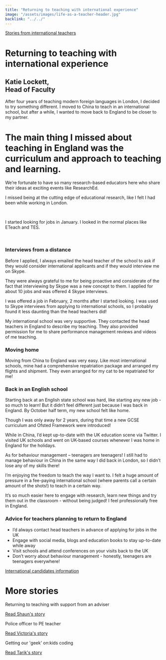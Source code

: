 ```yaml
---
title: "Returning to teaching with international experience"
image: "/assets/images/life-as-a-teacher-header.jpg"
backlink: "../../"
---
```


<div class="content-wrapper">
    <div class="content__right">
    </div>
    <div class="content__left">
        <div class="stories">
            <p>
                <a class="backlink backlink--top" href="/life-as-a-teacher/my-story-into-teaching/international-career-changers">Stories from international teachers</a>
            </p>
            <h1>Returning to teaching with international experience</h1>
            <div class="story-header">
                <div class="story-header__thumb" style="background-image:url('/assets/images/stories/stories-katie.png')"></div>
                <div class="story-header__label">
                    <h2>Katie Lockett,<br> Head of Faculty</h2>
                </div>
            </div>
            
   <p class="prominent">
                After four years of teaching modern foreign languages in London, I decided to try something different. I moved to China to teach in an international school, but after a while, I wanted to move back to England to be closer to my partner. 
            </p>
            
  <div>
                <div class="quote-block">
                    <span class="icon-quote"></span>
                    <h1>The main thing I missed about teaching in England was the curriculum and approach to teaching and learning.<span class="icon-quote quote-close"></span></h1>
                    
  </div>
                <p>
                    We’re fortunate to have so many research-based educators here who share their ideas at exciting events like ResearchEd.</p>
    <p>I missed being at the cutting edge of educational research, like I felt I had been while working in London.<br/>
                </p>
            </div>
            <br/>
            <p>I started looking for jobs in January. I looked in the normal places like ETeach and TES.</p><br/>

<h3>Interviews from a distance</h3>
            <p>Before I applied, I always emailed the head teacher of the school to ask if they would consider international applicants and if they would interview me on Skype.</p>

<p>They were always grateful to me for being proactive and considerate of the fact that interviewing by Skype was a new concept to them. I applied for about 10 jobs and was offered 4 Skype interviews.</p>

<p>I was offered a job in February, 2 months after I started looking. I was used to Skype interviews from applying to international schools, so I probably found it less daunting than the head teachers did!</p>

<p>My international school was very supportive. They contacted the head teachers in England to describe my teaching. They also provided permission for me to share performance management reviews and videos of me teaching.</p>  
<h3>Moving home</h3>

<p>Moving from China to England was very easy. Like most international schools, mine had a comprehensive repatriation package and arranged my flights and shipment. They even arranged for my cat to be repatriated for me! </p>

<h3>Back in an English school</h3>
<p>Starting back at an English state school was hard, like starting any new job - so much to learn! But it didn’t feel different just because I was back in England. By October half term, my new school felt like home. </p>
<p>Though I was only away for 2 years, during that time a new GCSE curriculum and Ofsted Framework were introduced!</p> 
<p>While in China, I’d kept up-to-date with the UK education scene via Twitter. I visited UK schools and went on UK-based courses whenever I was home in England for the holidays.</p>
<p>As for behaviour management – teenagers are teenagers! I still had to manage behaviour in China in the same way I did back in London, so I didn’t lose any of my skills there!</p>

<p>I’m enjoying the freedom to teach the way I want to. I felt a huge amount of pressure in a fee-paying international school (where parents call a certain amount of the shots!) to teach in a certain way.</p>
<p>It’s so much easier here to engage with research, learn new things and try them out in the classroom - without being judged! I feel professionally free in England.</p>

<h3>Advice for teachers planning to return to England</h3>
<ul>
<li><span>I’d always contact head teachers in advance of applying for jobs in the UK</span></li>
<li><span>Engage with social media, blogs and education books to stay up-to-date while away</span></li>
<li><span>Visit schools and attend conferences on your visits back to the UK</span></li>
<li><span>Don’t worry about behaviour management - honestly, teenagers are teenagers everywhere!</span></li>
</ul>

<a href="/international-candidates" class="git-link">
    International candidates information <i class="fas fa-chevron-right"></i>
</a>


   </div>
    </div>
</div>

<div class="more-stories">
    <h1 class="more-stories_header strapline">More stories</h1>
    <div class="more-stories__thumbs">
        <div class="more-stories__thumbs__thumb">
            <a href="/life-as-a-teacher/my-story-into-teaching/international-career-changers/returning-to-teaching-with-support-from-an-adviser">
                <div class="more-stories__thumbs__thumb__img" style="background-image:url('/assets/images/stories/stories-shaun.jpg')"></div>
            </a>
            <div class="more-stories__thumbs__thumb__content">
                <p>Returning to teaching with support from an adviser</p>
                <a class="git-link" href="/life-as-a-teacher/my-story-into-teaching/international-career-changers/returning-to-teaching-with-support-from-an-adviser">Read Shaun's story  <i class="fas fa-chevron-right"></i></a>
            </div>
        </div>
        <div class="more-stories__thumbs__thumb">
            <a href="/life-as-a-teacher/my-story-into-teaching/career-changers/police-officer-to-pe-teacher">
                <div class="more-stories__thumbs__thumb__img" style="background-image:url('/assets/images/stories/stories-victoria.jpg')"></div>
            </a>
            <div class="more-stories__thumbs__thumb__content">
                <p>Police officer to PE teacher</p>
                <a class="git-link" href="/life-as-a-teacher/my-story-into-teaching/career-changers/police-officer-to-pe-teacher">Read Victoria's story  <i class="fas fa-chevron-right"></i></a>
            </div>
        </div>
        <div class="more-stories__thumbs__thumb">
            <a href="/life-as-a-teacher/my-story-into-teaching/making-a-difference/getting-our-geek-on-kids-coding">
                <div class="more-stories__thumbs__thumb__img" style="background-image:url('/assets/images/stories/stories-tarik.jpg')"></div>
            </a>
            <div class="more-stories__thumbs__thumb__content">
                <p>Getting our 'geek' on:kids coding</p>
                <a class="git-link" href="/life-as-a-teacher/my-story-into-teaching/making-a-difference/getting-our-geek-on-kids-coding">Read Tarik's story <i class="fas fa-chevron-right"></i></a>
            </div>
        </div>
    </div>
</div>

